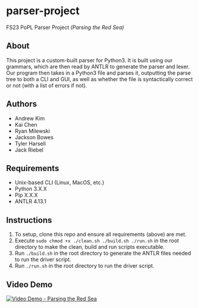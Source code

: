 # parser-project

FS23 PoPL Parser Project _(Parsing the Red Sea)_

## About

This project is a custom-built parser for Python3. It is built using our grammars, which are then read by ANTLR to generate the parser and lexer. Our program then takes in a Python3 file and parses it, outputting the parse tree to both a CLI and GUI, as well as whether the file is syntactically correct or not (with a list of errors if not).

## Authors

-   Andrew Kim
-   Kai Chen
-   Ryan Milewski
-   Jackson Bowes
-   Tyler Harsell
-   Jack Riebel

## Requirements

-   Unix-based CLI (Linux, MacOS, etc.)
-   Python 3.X.X
-   Pip X.X.X
-   ANTLR 4.13.1

## Instructions

1. To setup, clone this repo and ensure all requirements (above) are met.
2. Execute `sudo chmod +x ./clean.sh ./build.sh ./run.sh` in the root directory to make the clean, build and run scripts executable.
3. Run `./build.sh` in the root directory to generate the ANTLR files needed to run the driver script.
4. Run `./run.sh` in the root directory to run the driver script.

## Video Demo

[![Video Demo - Parsing the Red Sea](https://img.youtube.com/vi/YOUTUBE_VIDEO_ID_HERE/0.jpg)](https://www.youtube.com/watch?v=YOUTUBE_VIDEO_ID_HERE)
